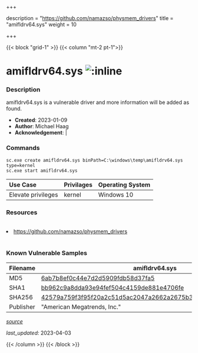 +++

description = "https://github.com/namazso/physmem_drivers"
title = "amifldrv64.sys"
weight = 10

+++


{{< block "grid-1" >}}
{{< column "mt-2 pt-1">}}


# amifldrv64.sys ![:inline](/images/twitter_verified.png) 


### Description

amifldrv64.sys is a vulnerable driver and more information will be added as found.

- **Created**: 2023-01-09
- **Author**: Michael Haag
- **Acknowledgement**:  | [](https://twitter.com/)

### Commands

```
sc.exe create amifldrv64.sys binPath=C:\windows\temp\amifldrv64.sys type=kernel
sc.exe start amifldrv64.sys
```

| Use Case | Privilages | Operating System | 
|:---- | ---- | ---- |
| Elevate privileges | kernel | Windows 10 |

### Resources
<br>
<li><a href=" https://github.com/namazso/physmem_drivers"> https://github.com/namazso/physmem_drivers</a></li>
<br>

### Known Vulnerable Samples

| Filename | amifldrv64.sys |
|:---- | ---- | 
| MD5 | <a href="https://www.virustotal.com/gui/file/6ab7b8ef0c44e7d2d5909fdb58d37fa5">6ab7b8ef0c44e7d2d5909fdb58d37fa5</a> |
| SHA1 | <a href="https://www.virustotal.com/gui/file/bb962c9a8dda93e94fef504c4159de881e4706fe">bb962c9a8dda93e94fef504c4159de881e4706fe</a> |
| SHA256 | <a href="https://www.virustotal.com/gui/file/42579a759f3f95f20a2c51d5ac2047a2662a2675b3fb9f46c1ed7f23393a0f00">42579a759f3f95f20a2c51d5ac2047a2662a2675b3fb9f46c1ed7f23393a0f00</a> |
| Publisher | &#34;American Megatrends, Inc.&#34; || Signature | American Megatrends, Inc., VeriSign Class 3 Code Signing 2010 CA, VeriSign   |


[*source*](https://github.com/magicsword-io/LOLDrivers/tree/main/yaml/amifldrv64.sys.yml)

*last_updated:* 2023-04-03








{{< /column >}}
{{< /block >}}
